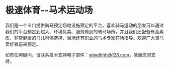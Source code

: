 # 极速体育--马术运动场

我们是一个专门提供骑马预定场地设施预定的平台，喜欢骑马运动的朋友可以通过我们的平台预定到超大、环境优美、服务周到的骑马场所，并且我们还配备有高素质、非常健康的马儿可供选择，当场还有职业的马术专家在场指导。欢迎广大骑马爱好者前来预定。

如有任何疑问，请联系技术支持电子邮件：wlwdhhh@126.com，感谢您的支持。
